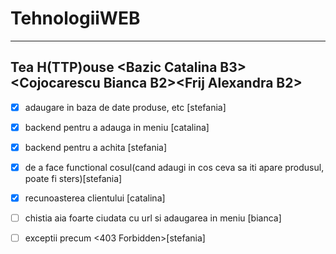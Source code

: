 # TehnologiiWEB
-----------------------

Tea H(TTP)ouse &lt;Bazic Catalina B3>&lt;Cojocarescu Bianca B2>&lt;Frij Alexandra B2>
------------------------

- [x] adaugare in baza de date produse, etc [stefania]
- [x] backend pentru a adauga in meniu [catalina]
- [x] backend pentru a achita [stefania]
- [x] de a face functional cosul(cand adaugi in cos ceva sa iti apare produsul, poate fi sters)[stefania]
- [x] recunoasterea clientului [catalina]
- [ ] chistia aia foarte ciudata cu url si adaugarea in meniu [bianca]
- [ ] exceptii precum <403 Forbidden>[stefania]

